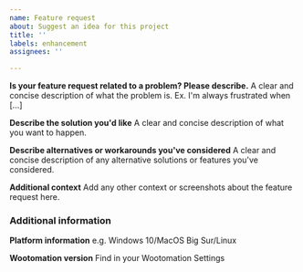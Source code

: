 ```yaml
---
name: Feature request
about: Suggest an idea for this project
title: ''
labels: enhancement
assignees: ''

---
```


**Is your feature request related to a problem? Please describe.**
A clear and concise description of what the problem is. Ex. I'm always frustrated when [...]

**Describe the solution you'd like**
A clear and concise description of what you want to happen.

**Describe alternatives or workarounds you've considered**
A clear and concise description of any alternative solutions or features you've considered.

**Additional context**
Add any other context or screenshots about the feature request here.

### Additional information
<!-- Sections can be omitted if not relevant to particular feature request -->
**Platform information**
e.g. Windows 10/MacOS Big Sur/Linux

**Wootomation version**
Find in your Wootomation Settings
